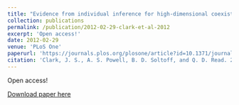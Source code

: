 ```yaml
---
title: "Evidence from individual inference for high-dimensional coexistence: long term experiments on recruitment response"
collection: publications
permalink: /publication/2012-02-29-clark-et-al-2012
excerpt: 'Open access!'
date: 2012-02-29
venue: 'PLoS One'
paperurl: 'https://journals.plos.org/plosone/article?id=10.1371/journal.pone.0030050'
citation: 'Clark, J. S., A. S. Powell, B. D. Soltoff, and Q. D. Read. 2012. Evidence from individual inference for high-dimensional coexistence: long term experiments on recruitment response. PLoS One 7:e30050. DOI: 10.1371/journal.pone.0030050'
---
```

Open access!

[Download paper here](https://journals.plos.org/plosone/article?id=10.1371/journal.pone.0030050)

